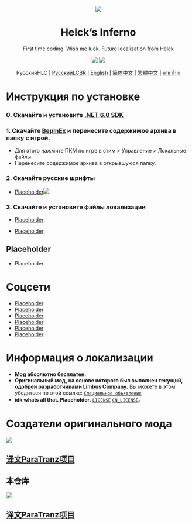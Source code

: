 <div align="center">
<a href="https://github.com/LocalizeLimbusCompany/LocalizeLimbusCompany">
   <img src="https://avatars.githubusercontent.com/u/129521269" />
</a>

# Helck’s Inferno
First time coding. Wish me luck. Future localization from Helck

[![](https://img.shields.io/github/downloads/LocalizeLimbusCompany/LocalizeLimbusCompany/total.svg?label=Placeholder)](../../releases)
[![](https://img.shields.io/github/release/LocalizeLimbusCompany/LocalizeLimbusCompany.svg?label=Placeholder)](../../releases/latest)

РусскийHLC | [РусскийLCBR](https://github.com/Crescent-Corporation/LimbusCompanyBusRUS) | [English](./.github/EN_README.md) | [简体中文](https://github.com/LocalizeLimbusCompany/LocalizeLimbusCompany) | [繁體中文](https://github.com/SmallYuanSY/LocalizeLimbusCompany) | [ภาษาไทย](https://github.com/1ookilo/LocalizeLimbusCompanyTH)
</div>

# Инструкция по установке
### 0. Скачайте и установите [.NET 6.0 SDK](https://dotnet.microsoft.com/en-us/download/dotnet/thank-you/sdk-6.0.406-windows-x64-installer)
### 1. Скачайте [BepInEx](https://builds.bepinex.dev/projects/bepinex_be/682/BepInEx-Unity.IL2CPP-win-x64-6.0.0-be.682%2B910844a.zip) и перенесите содержимое архива в папку с игрой. 
   - Для этого нажмите ПКМ по игре в стим > Управление > Локальные файлы.
   - Перенесите содержимое архива в открывшуюся папку.
### 2. Скачайте русские шрифты
   - [Placeholder![](https://img.shields.io/github/release/LocalizeLimbusCompany/LLC_ChineseFontAsset.svg?label=更新日期)](../../../LLC_ChineseFontAsset)
### 3. Скачайте и установите файлы локализации
   - [Placeholder](../../releases)
    
   - [Placeholder](../../actions/workflows/dev.yml) 
## Placeholder
   - Placeholder
# Соцсети
- [Placeholder](https://jq.qq.com/?_wv=1027&k=5NE6Kvg2) 
- [Placeholder](https://www.zeroasso.top) 
- [Placeholder](../../../LLC_MOD_Installer) 
- [Placeholder](https://space.bilibili.com/1247764479) 
- [Placeholder](https://limbuscompany.huijiwiki.com)
- [Placeholder](https://paratranz.cn/projects/6860) 
# Информация о локализации
- **Мод абсолютно бесплатен.** 
- **Оригинальный мод, на основе которого был выполнен текущий, одобрен разработчиками Limbus Company.** Вы можете в этом убедиться по этой ссылке: [`Специальное объявление`](https://github.com/orgs/LocalizeLimbusCompany/discussions/70)
- **idk whats all that. Placeholder.** [`LICENSE`](./LICENSE) [`CN_LICENSE`](./.github/CN_LICENSE)。
# Создатели оригинального мода
<a href="https://github.com/LocalizeLimbusCompany/LocalizeLimbusCompany/graphs/contributors">
  <img src="https://contrib.rocks/image?repo=LocalizeLimbusCompany/LocalizeLimbusCompany" />
</a>

## [译文ParaTranz项目](https://paratranz.cn/projects/6860/leaderboard)

## 本仓库
<a href="https://github.com/LocalizeLimbusCompany/LocalizeLimbusCompany/graphs/contributors">
  <img src="https://contrib.rocks/image?repo=LocalizeLimbusCompany/LocalizeLimbusCompany" />
</a>

## [译文ParaTranz项目](https://paratranz.cn/projects/6860/leaderboard)
